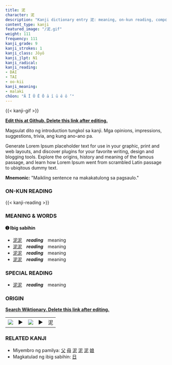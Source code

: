 ```yaml
---
title: 泥
character: 泥
description: "Kanji dictionary entry 泥: meaning, on-kun reading, compounds, origin, related kanji"
content_type: kanji
featured_image: "/泥.gif"
weight: 111
frequency: 111
kanji_grade: 9
kanji_strokes: 1
kanji_class: Jōyō
kanji_jlpt: N1
kanji_radical: 
kanji_reading: 
- DAI
- TAI
- oo-kii
kanji_meaning:
- malaki
chōon: "Ā Ī Ū Ē Ō ā ī ū ē ō ’"
---
```

[//]: # (Don't edit the line below. Kanji animated GIF code is automatically generated.)
{{< kanji-gif >}}

[//]: # (Edit below this line.)

**[Edit this at Github. Delete this link after editing.](https://github.com/tim0g/tim/tree/main/content/kanji/泥/index.md)**

Magsulat dito ng introduction tungkol sa kanji. Mga opinions, impressions, suggestions, trivia, ang kung ano-ano pa.

Generate Lorem Ipsum placeholder text for use in your graphic, print and web layouts, and discover plugins for your favorite writing, design and blogging tools. Explore the origins, history and meaning of the famous passage, and learn how Lorem Ipsum went from scrambled Latin passage to ubiqitous dummy text.
 
**Mnemonic:** "Maikling sentence na makakatulong sa pagsaulo."

### ON-KUN READING

[//]: # (Don't edit the line below. ON-KUN READING code is automatically generated.)
{{< kanji-reading >}}

### MEANING & WORDS

#### ➊ **Ibig sabihin**
  - [泥](../泥)[泥](../泥)　***reading***　meaning
  - [泥](../泥)[泥](../泥)　***reading***　meaning
  - [泥](../泥)[泥](../泥)　***reading***　meaning
  - [泥](../泥)[泥](../泥)　***reading***　meaning

### SPECIAL READING
  - [泥](../泥)[泥](../泥)　***reading***　meaning

### ORIGIN

**[Search Wiktionary. Delete this link after editing.](https://wiktionary.org/wiki/泥)**
<table class="kanji-table"><tr><td>
<img src="60px-泥-bronze.svg.png">
</td><td>▶</td><td>
<img src="60px-泥-oracle.svg.png">
</td><td>▶</td>
<td class="kanji-origin">泥</td>
</tr></table>

### RELATED KANJI
- Miyembro ng pamilya: [父](../父) [母](../母) [泥](../泥) [泥](../泥) [泥](../泥) [娘](../娘)
- Magkatulad ng ibig sabihin: [日](../日)
